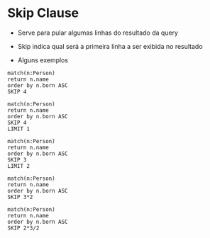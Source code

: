 # Skip Clause

* Serve para pular algumas linhas do resultado da query
* Skip indica qual será a primeira linha a ser exibida no resultado

* Alguns exemplos

```
match(n:Person)
return n.name
order by n.born ASC
SKIP 4
```

```
match(n:Person)
return n.name
order by n.born ASC
SKIP 4
LIMIT 1
```

```
match(n:Person)
return n.name
order by n.born ASC
SKIP 3
LIMIT 2
```

```
match(n:Person)
return n.name
order by n.born ASC
SKIP 3*2
```

```
match(n:Person)
return n.name
order by n.born ASC
SKIP 2*3/2
```